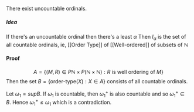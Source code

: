 There exist uncountable ordinals.
##### Idea
If there's an uncountable ordinal then there's a least $\alpha$
Then $I_{\alpha}$ is the set of all countable ordinals, ie, [[Order Type]] of [[Well-ordered]] of subsets of $\mathbb{N}$

#### Proof
$$
A=\{ (M,R)\in P\mathbb{N}\times P(\mathbb{N}\times \mathbb{N}): R \text{ is well ordering of }M \}
$$
Then the set $B=\{ \text{order-type}(X):X\in A \}$ consists of all countable ordinals.

Let $\omega_{1}=sup B$. If $\omega_{1}$ is countable, then $\omega_{1}^{+}$ is also countable and so $\omega_{1}^{+}\in B$. Hence $\omega_{1}^{+}\leq \omega_{1}$ which is a contradiction.

